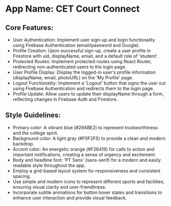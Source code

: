 # **App Name**: CET Court Connect

## Core Features:

- User Authentication: Implement user sign-up and login functionality using Firebase Authentication (email/password and Google).
- Profile Creation: Upon successful sign-up, create a user profile in Firestore with uid, displayName, email, and a default role of 'student'.
- Protected Routes: Implement protected routes using React Router, redirecting non-authenticated users to the login page.
- User Profile Display: Display the logged-in user's profile information (displayName, email, photoURL) on the 'My Profile' page.
- Logout Functionality: Implement a 'Logout' button that signs the user out using Firebase Authentication and redirects them to the login page.
- Profile Update: Allow users to update their displayName through a form, reflecting changes in Firebase Auth and Firestore.

## Style Guidelines:

- Primary color: A vibrant blue (#29ABE2) to represent trustworthiness and the college spirit.
- Background color: A light gray (#F0F2F5) to provide a clean and modern backdrop.
- Accent color: An energetic orange (#F26419) for calls to action and important notifications, creating a sense of urgency and excitement.
- Body and headline font: 'PT Sans' (sans-serif) for a modern and easily readable style throughout the app.
- Employ a grid-based layout system for responsiveness and consistent spacing.
- Use simple and modern icons to represent different sports and facilities, ensuring visual clarity and user-friendliness.
- Incorporate subtle animations for button hover states and transitions to enhance user interaction and provide visual feedback.